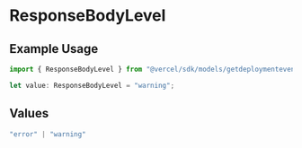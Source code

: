 # ResponseBodyLevel

## Example Usage

```typescript
import { ResponseBodyLevel } from "@vercel/sdk/models/getdeploymenteventsop.js";

let value: ResponseBodyLevel = "warning";
```

## Values

```typescript
"error" | "warning"
```